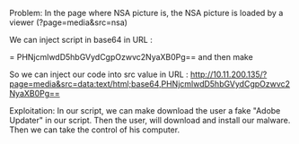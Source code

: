 Problem:
In the page where NSA picture is, the NSA picture is loaded by a viewer (?page=media&src=nsa)

We can inject script in base64 in URL :
<script>alert();</script> = PHNjcmlwdD5hbGVydCgpOzwvc2NyaXB0Pg== and then make

So we can inject our code into src value in URL : 
http://10.11.200.135/?page=media&src=data:text/html;base64,PHNjcmlwdD5hbGVydCgpOzwvc2NyaXB0Pg==

Exploitation:
In our script, we can make download the user a fake "Adobe Updater" in our script.
Then the user, will download and install our malware. Then we can take the control of his computer.
